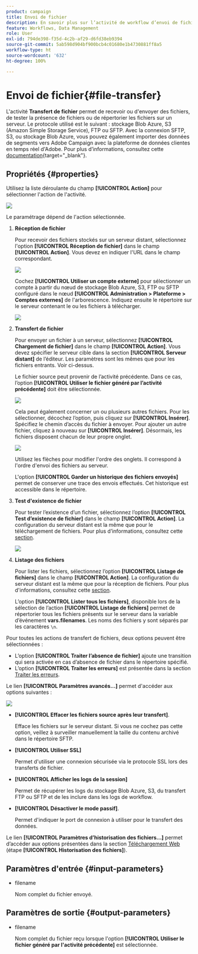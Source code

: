 ```yaml
---
product: campaign
title: Envoi de fichier
description: En savoir plus sur l’activité de workflow d’envoi de fichier
feature: Workflows, Data Management
role: User
exl-id: 794de398-f35d-4c2b-af29-d6fd38eb9394
source-git-commit: 5ab598d904bf900bcb4c01680e1b4730881ff8a5
workflow-type: ht
source-wordcount: '632'
ht-degree: 100%

---
```


# Envoi de fichier{#file-transfer}

L&#39;activité **Transfert de fichier** permet de recevoir ou d&#39;envoyer des fichiers, de tester la présence de fichiers ou de répertorier les fichiers sur un serveur. Le protocole utilisé est le suivant : stockage Blob Azure, S3 (Amazon Simple Storage Service), FTP ou SFTP.
Avec la connexion SFTP, S3, ou stockage Blob Azure, vous pouvez également importer des données de segments vers Adobe Campaign avec la plateforme de données clientes en temps réel d&#39;Adobe. Pour plus d’informations, consultez cette [documentation](https://experienceleague.adobe.com/docs/experience-platform/destinations/catalog/email-marketing/adobe-campaign.html?lang=fr){target="_blank"}.

## Propriétés {#properties}

Utilisez la liste déroulante du champ **[!UICONTROL Action]** pour sélectionner l&#39;action de l&#39;activité.

![](assets/file_transfert_action.png)

Le paramétrage dépend de l&#39;action sélectionnée.

1. **Réception de fichier**

   Pour recevoir des fichiers stockés sur un serveur distant, sélectionnez l&#39;option **[!UICONTROL Réception de fichier]** dans le champ **[!UICONTROL Action]**. Vous devez en indiquer l&#39;URL dans le champ correspondant.

   ![](assets/file_transfert_edit.png)

   Cochez **[!UICONTROL Utiliser un compte externe]** pour sélectionner un compte à partir du nœud de stockage Blob Azure, S3, FTP ou SFTP configuré dans le nœud **[!UICONTROL Administration > Plateforme > Comptes externes]** de l&#39;arborescence. Indiquez ensuite le répertoire sur le serveur contenant le ou les fichiers à télécharger.

   ![](assets/file_transfert_edit_external.png)

1. **Transfert de fichier**

   Pour envoyer un fichier à un serveur, sélectionnez **[!UICONTROL Chargement de fichier]** dans le champ **[!UICONTROL Action]**. Vous devez spécifier le serveur cible dans la section **[!UICONTROL Serveur distant]** de l’éditeur. Les paramètres sont les mêmes que pour les fichiers entrants. Voir ci-dessus.

   Le fichier source peut provenir de l’activité précédente. Dans ce cas, l’option **[!UICONTROL Utiliser le fichier généré par l’activité précédente]** doit être sélectionnée.

   ![](assets/file_transfert_edit_send.png)

   Cela peut également concerner un ou plusieurs autres fichiers. Pour les sélectionner, décochez l’option, puis cliquez sur **[!UICONTROL Insérer]**. Spécifiez le chemin d’accès du fichier à envoyer. Pour ajouter un autre fichier, cliquez à nouveau sur **[!UICONTROL Insérer]**. Désormais, les fichiers disposent chacun de leur propre onglet.

   ![](assets/file_transfert_source.png)

   Utilisez les flèches pour modifier l&#39;ordre des onglets. Il correspond à l&#39;ordre d&#39;envoi des fichiers au serveur.

   L&#39;option **[!UICONTROL Garder un historique des fichiers envoyés]** permet de conserver une trace des envois effectués. Cet historique est accessible dans le répertoire.

1. **Test d&#39;existence de fichier**

   Pour tester l’existence d’un fichier, sélectionnez l’option **[!UICONTROL Test d’existence de fichier]** dans le champ **[!UICONTROL Action]**. La configuration du serveur distant est la même que pour le téléchargement de fichiers. Pour plus d’informations, consultez cette [section](#properties).

   ![](assets/file_transfert_edit_test.png)

1. **Listage des fichiers**

   Pour lister les fichiers, sélectionnez l’option **[!UICONTROL Listage de fichiers]** dans le champ **[!UICONTROL Action]**. La configuration du serveur distant est la même que pour la réception de fichiers. Pour plus d&#39;informations, consultez cette [section](#properties).

   L’option **[!UICONTROL Lister tous les fichiers]**, disponible lors de la sélection de l’action **[!UICONTROL Listage de fichiers]** permet de répertorier tous les fichiers présents sur le serveur dans la variable d’événement **vars.filenames**. Les noms des fichiers y sont séparés par les caractères `\n`.

Pour toutes les actions de transfert de fichiers, deux options peuvent être sélectionnées :

* L’option **[!UICONTROL Traiter l’absence de fichier]** ajoute une transition qui sera activée en cas d’absence de fichier dans le répertoire spécifié.
* L’option **[!UICONTROL Traiter les erreurs]** est présentée dans la section [Traiter les erreurs](monitor-workflow-execution.md#processing-errors).

Le lien **[!UICONTROL Paramètres avancés...]** permet d&#39;accéder aux options suivantes :

![](assets/file_transfert_advanced.png)

* **[!UICONTROL Effacer les fichiers source après leur transfert]**.

  Efface les fichiers sur le serveur distant. Si vous ne cochez pas cette option, veillez à surveiller manuellement la taille du contenu archivé dans le répertoire SFTP.

* **[!UICONTROL Utiliser SSL]**

  Permet d&#39;utiliser une connexion sécurisée via le protocole SSL lors des transferts de fichier.

* **[!UICONTROL Afficher les logs de la session]**

  Permet de récupérer les logs du stockage Blob Azure, S3, du transfert FTP ou SFTP et de les inclure dans les logs de workflow.

* **[!UICONTROL Désactiver le mode passif]**.

  Permet d&#39;indiquer le port de connexion à utiliser pour le transfert des données.

Le lien **[!UICONTROL Paramètres d’historisation des fichiers...]** permet d’accéder aux options présentées dans la section [Téléchargement Web](web-download.md) (étape **[!UICONTROL Historisation des fichiers]**).

## Paramètres d&#39;entrée {#input-parameters}

* filename

  Nom complet du fichier envoyé.

## Paramètres de sortie {#output-parameters}

* filename

  Nom complet du fichier reçu lorsque l&#39;option **[!UICONTROL Utiliser le fichier généré par l&#39;activité précédente]** est sélectionnée.
